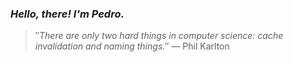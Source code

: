 ### *Hello, there! I'm Pedro.*
> ″*There are only two hard things in computer science: cache invalidation and naming things.*″
 — Phil Karlton
